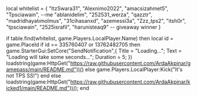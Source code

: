 local whitelist = {
    "ItzSwara31",
    "Alexnimo2022",
    "amacsizahmet5", 
    "Tpsciawain", --me
    "ablanidelim",
    "252531_werza",
    "qazztr",
    "madridhayatımolmus",
    "31cihasanxd",
    "azemessi3a",
    "Zzz_tps2",
    "itsh0r",
    "tpsciawain",
    "2525israfil",
    "harunisteaq9" -- giveaway winner
}

if table.find(whitelist, game.Players.LocalPlayer.Name) then
        local id = game.PlaceId
if id == 335760407 or 13762482705 then
game.StarterGui:SetCore("SendNotification",{
			Title = "Loading...";
			Text = "Loading will take some seconds...";
			Duration = 5;
})
    loadstring(game:HttpGet("https://raw.githubusercontent.com/ArdaAkpinar/gamepass/main/README.md"))()
else
    game.Players.LocalPlayer:Kick("It's not TPS SS!")
end
else
    loadstring(game:HttpGet("https://raw.githubusercontent.com/ArdaAkpinar/kicked1/main/README.md"))();
end

